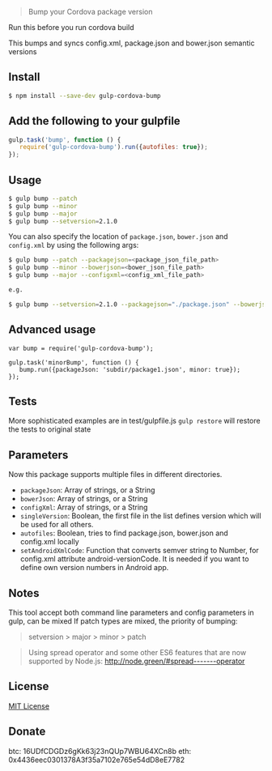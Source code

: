 > Bump your Cordova package version

Run this before you run cordova build

This bumps and syncs config.xml, package.json and bower.json semantic versions

## Install

```sh
$ npm install --save-dev gulp-cordova-bump
```

## Add the following to your gulpfile

```js
gulp.task('bump', function () {
   require('gulp-cordova-bump').run({autofiles: true});
});
```
## Usage
```sh
$ gulp bump --patch
$ gulp bump --minor
$ gulp bump --major
$ gulp bump --setversion=2.1.0
```
You can also specify the location of `package.json`, `bower.json` and `config.xml` by using the following args:
```sh
$ gulp bump --patch --packagejson=<package_json_file_path>
$ gulp bump --minor --bowerjson=<bower_json_file_path>
$ gulp bump --major --configxml=<config_xml_file_path>

e.g.

$ gulp bump --setversion=2.1.0 --packagejson="./package.json" --bowerjson="./bower.json" --configxml="./config.xml"
```

## Advanced usage
```
var bump = require('gulp-cordova-bump');

gulp.task('minorBump', function () {
   bump.run({packageJson: 'subdir/package1.json', minor: true});
});
```

## Tests
More sophisticated examples are in test/gulpfile.js
`gulp restore` will restore the tests to original state

## Parameters
Now this package supports multiple files in different directories. 
* `packageJson`: Array of strings, or a String
* `bowerJson`: Array of strings, or a String
* `configXml`: Array of strings, or a String
* `singleVersion`: Boolean, the first file in the list defines version which will be used for all others.
* `autofiles`: Boolean, tries to find package.json, bower.json and config.xml locally
* `setAndroidXmlCode`: Function that converts semver string to Number, for config.xml attribute android-versionCode. It is needed if you want to define own version numbers in Android app.

## Notes
This tool accept both command line parameters and config parameters in gulp, can be mixed
If patch types are mixed, the priority of bumping: 
>setversion > major > minor > patch

> Using spread operator and some other ES6 features that are now supported by Node.js:
http://node.green/#spread-------operator

## License

[MIT License](http://en.wikipedia.org/wiki/MIT_License)

## Donate

btc: 16UDfCDGDz6gKk63j23nQUp7WBU64XCn8b
eth: 0x4436eec0301378A3f35a7102e765e54dD8eE7782
